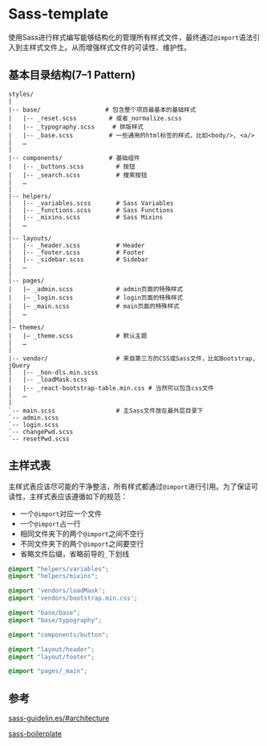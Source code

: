 # Sass-template
​	使用Sass进行样式编写能够结构化的管理所有样式文件，最终通过`@import`语法引入到主样式文件上。从而增强样式文件的可读性、维护性。



## 基本目录结构(7–1 Pattern)



```
styles/
|
|-- base/				   # 包含整个项目最基本的基础样式
|	|-- _reset.scss			# 或者_normalize.scss
|	|-- _typography.scss	 # 排版样式
|	|-- _base.scss			# 一些通用的html标签的样式，比如<body/>, <a/>
|   …
|
|-- components/				# 基础组件
|   |-- _buttons.scss      	  # 按钮
|   |-- _search.scss       	  # 搜索按钮
|   …
|
|-- helpers/
|   |-- _variables.scss    	  # Sass Variables
|   |-- _functions.scss    	  # Sass Functions
|   |-- _mixins.scss       	  # Sass Mixins
|   …
|
|-- layouts/
|   |-- _header.scss       	  # Header
|   |-- _footer.scss       	  # Footer
|   |-- _sidebar.scss         # Sidebar
|   …
|
|-- pages/
|   |– _admin.scss         	  # admin页面的特殊样式
|   |– _login.scss         	  # login页面的特殊样式
|   |– _main.scss          	  # main页面的特殊样式
|   …
|
|– themes/
|   |– _theme.scss        	  # 默认主题
|   …
|
|-- vendor/               	  # 来自第三方的CSS或Sass文件，比如Bootstrap, jQuery
|   |-- _hon-dls.min.scss
|   |-- _loadMask.scss    
|   |-- _react-bootstrap-table.min.css # 当然可以包含css文件
|   …
|
`-- main.scss            	  # 主Sass文件放在最外层目录下
`-- admin.scss
`-- login.scss
`-- changePwd.scss
`-- resetPwd.scss
```



## 主样式表

​	主样式表应该尽可能的干净整洁，所有样式都通过`@import`进行引用。为了保证可读性，主样式表应该遵循如下的规范：

- 一个`@import`对应一个文件
- 一个`@import`占一行
- 相同文件夹下的两个`@import`之间不空行
- 不同文件夹下的两个`@import`之间要空行
- 省略文件后缀，省略前导的`_`下划线



```scss
@import "helpers/variables";
@import "helpers/mixins";

@import 'vendors/loadMask';
@import 'vendors/bootstrap.min.css';

@import "base/base";
@import "base/typography";

@import "components/button";

@import "layout/header";
@import "layout/footer";

@import "pages/_main";
```





## 参考

[sass-guidelin.es/#architecture](https://sass-guidelin.es/#architecture)

[sass-boilerplate](https://github.com/HugoGiraudel/sass-boilerplate)

